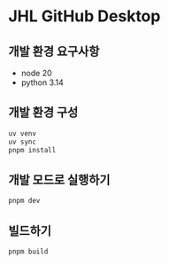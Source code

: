 # JHL GitHub Desktop

## 개발 환경 요구사항
- node 20 
- python 3.14


## 개발 환경 구성
```bash
uv venv
uv sync
pnpm install
```

## 개발 모드로 실행하기
```bash
pnpm dev
```

## 빌드하기
```bash
pnpm build
```

